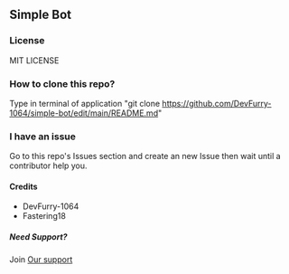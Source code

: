 ## Simple Bot

### License

MIT LICENSE

### How to clone this repo?

Type in terminal of application "git clone https://github.com/DevFurry-1064/simple-bot/edit/main/README.md"

### I have an issue

Go to this repo's Issues section and create an new Issue then wait until a contributor help you.



#### Credits

- DevFurry-1064
- Fastering18

##### Need Support?

Join [Our support](https://discord.gg/PBB72u7eZV)
